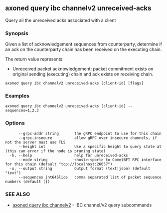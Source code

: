 ## axoned query ibc channelv2 unreceived-acks

Query all the unreceived acks associated with a client

### Synopsis

Given a list of acknowledgement sequences from counterparty, determine if an ack on the counterparty chain has been received on the executing chain.

The return value represents:

- Unreceived packet acknowledgement: packet commitment exists on original sending (executing) chain and ack exists on receiving chain.

```
axoned query ibc channelv2 unreceived-acks [client-id] [flags]
```

### Examples

```
axoned query ibc channelv2 unreceived-acks [client-id] --sequences=1,2,3
```

### Options

```
      --grpc-addr string       the gRPC endpoint to use for this chain
      --grpc-insecure          allow gRPC over insecure channels, if not the server must use TLS
      --height int             Use a specific height to query state at (this can error if the node is pruning state)
  -h, --help                   help for unreceived-acks
      --node string            <host>:<port> to CometBFT RPC interface for this chain (default "tcp://localhost:26657")
  -o, --output string          Output format (text|json) (default "text")
      --sequences int64Slice   comma separated list of packet sequence numbers (default [])
```

### SEE ALSO

- [axoned query ibc channelv2](axoned_query_ibc_channelv2.md)	 - IBC channel/v2 query subcommands
